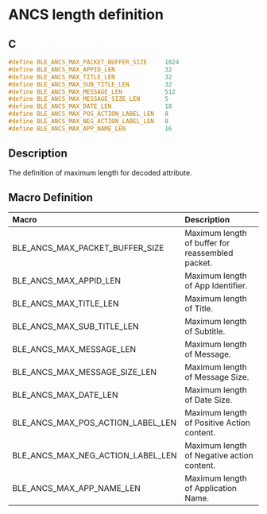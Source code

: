 # ANCS length definition

## C

```c
#define BLE_ANCS_MAX_PACKET_BUFFER_SIZE     1024
#define BLE_ANCS_MAX_APPID_LEN              32
#define BLE_ANCS_MAX_TITLE_LEN              32
#define BLE_ANCS_MAX_SUB_TITLE_LEN          32
#define BLE_ANCS_MAX_MESSAGE_LEN            512
#define BLE_ANCS_MAX_MESSAGE_SIZE_LEN       5
#define BLE_ANCS_MAX_DATE_LEN               18
#define BLE_ANCS_MAX_POS_ACTION_LABEL_LEN   8
#define BLE_ANCS_MAX_NEG_ACTION_LABEL_LEN   8
#define BLE_ANCS_MAX_APP_NAME_LEN           16
```

## Description

The definition of maximum length for decoded attribute. 

## Macro Definition

|Macro|Description|
|:---|:---|
|BLE_ANCS_MAX_PACKET_BUFFER_SIZE|Maximum length of buffer for reassembled packet.|
|BLE_ANCS_MAX_APPID_LEN|Maximum length of App Identifier.|      
|BLE_ANCS_MAX_TITLE_LEN|Maximum length of Title.|
|BLE_ANCS_MAX_SUB_TITLE_LEN|Maximum length of Subtitle.|
|BLE_ANCS_MAX_MESSAGE_LEN|Maximum length of Message.|
|BLE_ANCS_MAX_MESSAGE_SIZE_LEN|Maximum length of Message Size.|      
|BLE_ANCS_MAX_DATE_LEN|Maximum length of Date Size.|   
|BLE_ANCS_MAX_POS_ACTION_LABEL_LEN|Maximum length of Positive Action content.|      
|BLE_ANCS_MAX_NEG_ACTION_LABEL_LEN|Maximum length of Negative action content.|  
|BLE_ANCS_MAX_APP_NAME_LEN|Maximum length of Application Name.|  
